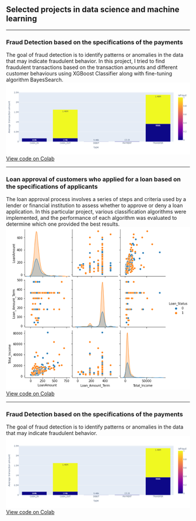 ## Selected projects in data science and machine learning

---

### Fraud Detection based on the specifications of the payments 

The goal of fraud detection is to identify patterns or anomalies in the data that may indicate fraudulent behavior. In this project, I tried to find fraudulent transactions based on the transaction amounts and different customer behaviours using XGBoost Classifier along with fine-tuning algorithm BayesSearch. 
<img src="images/Fraud_detection.png?raw=true"/>
<a href="https://colab.research.google.com/drive/1XkQzwraZ0WONLY94eDm4ztxtaZkqUQmJ?usp=share_link">View code on Colab</a> 

---
### Loan approval of customers who applied for a loan based on the specifications of applicants 

The loan approval process involves a series of steps and criteria used by a lender or financial institution to assess whether to approve or deny a loan application. In this particular project, various classification algorithms were implemented, and the performance of each algorithm was evaluated to determine which one provided the best results.
<img src="images/Loan_approval.png?raw=true"/>
<a href="https://drive.google.com/file/d/1LnZhbdR_b1oQaviHVR0c8sWfVwaM-McF/view?usp=share_link">View code on Colab</a> 

---

### Fraud Detection based on the specifications of the payments 

The goal of fraud detection is to identify patterns or anomalies in the data that may indicate fraudulent behavior.
<img src="images/Fraud_detection.png?raw=true"/>
<a href="https://colab.research.google.com/drive/1XkQzwraZ0WONLY94eDm4ztxtaZkqUQmJ?usp=share_link">View code on Colab</a> 






<!-- Remove above link if you don't want to attibute -->
